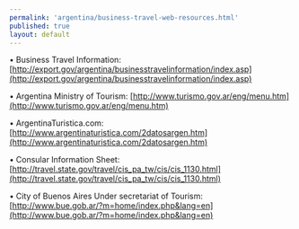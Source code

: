 ```yaml
---
permalink: 'argentina/business-travel-web-resources.html'
published: true
layout: default
---
```

•	Business Travel Information: [http://export.gov/argentina/businesstravelinformation/index.asp](http://export.gov/argentina/businesstravelinformation/index.asp)

•	Argentina Ministry of Tourism: [http://www.turismo.gov.ar/eng/menu.htm](http://www.turismo.gov.ar/eng/menu.htm)

•	ArgentinaTuristica.com: [http://www.argentinaturistica.com/2datosargen.htm](http://www.argentinaturistica.com/2datosargen.htm)

•	Consular Information Sheet: [http://travel.state.gov/travel/cis_pa_tw/cis/cis_1130.html](http://travel.state.gov/travel/cis_pa_tw/cis/cis_1130.html)

•	City of Buenos Aires Under secretariat of Tourism: [http://www.bue.gob.ar/?m=home/index.php&lang=en](http://www.bue.gob.ar/?m=home/index.php&lang=en)
